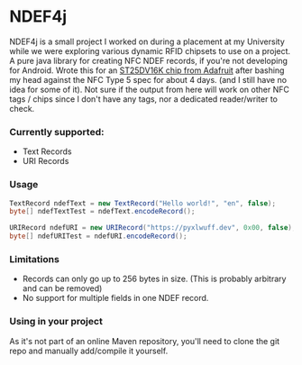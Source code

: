# NDEF4j

NDEF4j is a small project I worked on during a placement at my University while we were exploring various dynamic RFID chipsets to use on a project. A pure java library for creating NFC NDEF records, if you're not developing for Android. Wrote this for an [ST25DV16K chip from Adafruit](https://www.adafruit.com/product/4701) after bashing my head against the NFC Type 5 spec for about 4 days. (and I still have no idea for some of it). Not sure if the output from here will work on other NFC tags / chips since I don't have any tags, nor a dedicated reader/writer to check.

### Currently supported:
- Text Records
- URI Records

### Usage
```java
TextRecord ndefText = new TextRecord("Hello world!", "en", false);
byte[] ndefTextTest = ndefText.encodeRecord();

URIRecord ndefURI = new URIRecord("https://pyxlwuff.dev", 0x00, false);
byte[] ndefURITest = ndefURI.encodeRecord();
```

### Limitations
- Records can only go up to 256 bytes in size. (This is probably arbitrary and can be removed)
- No support for multiple fields in one NDEF record.

### Using in your project
As it's not part of an online Maven repository, you'll need to clone the git repo and manually add/compile it yourself.
